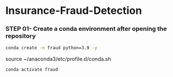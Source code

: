 # Insurance-Fraud-Detection

### STEP 01- Create a conda environment after opening the repository

```bash
conda create -n fraud python=3.9 -y
```
source ~/anaconda3/etc/profile.d/conda.sh


```bash
conda activate fraud

```
